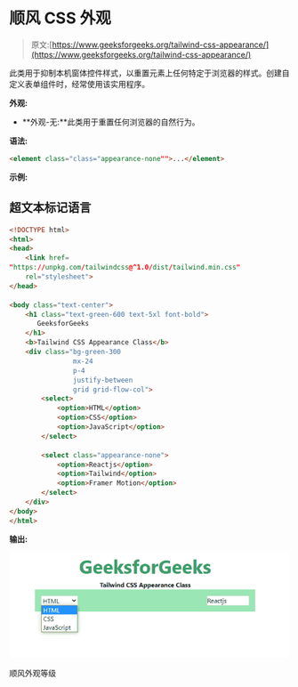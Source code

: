 # 顺风 CSS 外观

> 原文:[https://www.geeksforgeeks.org/tailwind-css-appearance/](https://www.geeksforgeeks.org/tailwind-css-appearance/)

此类用于抑制本机窗体控件样式，以重置元素上任何特定于浏览器的样式。创建自定义表单组件时，经常使用该实用程序。

**外观:**

*   **外观-无:**此类用于重置任何浏览器的自然行为。

**语法:**

```html
<element class="class="appearance-none"">...</element>
```

**示例:**

## 超文本标记语言

```html
<!DOCTYPE html> 
<html> 
<head> 
    <link href= 
"https://unpkg.com/tailwindcss@^1.0/dist/tailwind.min.css"
    rel="stylesheet"> 
</head> 

<body class="text-center"> 
    <h1 class="text-green-600 text-5xl font-bold"> 
       GeeksforGeeks 
    </h1> 
    <b>Tailwind CSS Appearance Class</b> 
    <div class="bg-green-300 
                mx-24
                p-4
                justify-between 
                grid grid-flow-col"> 
        <select>
            <option>HTML</option>
            <option>CSS</option>
            <option>JavaScript</option>
        </select>

        <select class="appearance-none">
            <option>Reactjs</option>
            <option>Tailwind</option>
            <option>Framer Motion</option>
        </select>
    </div> 
</body> 
</html> 
```

**输出:**

![](img/5a359dd8b22e352487cd14028e125c78.png)

顺风外观等级